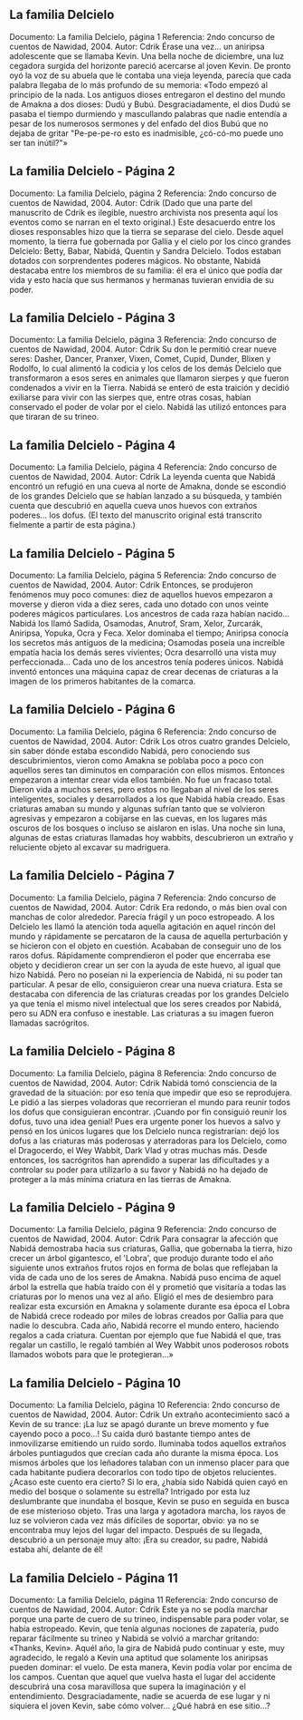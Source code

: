 ## La familia Delcielo
Documento: La familia Delcielo, página 1
Referencia: 2ndo concurso de cuentos de Nawidad, 2004.
Autor: Cdrik
Érase una vez... un aniripsa adolescente que se llamaba Kevin.
Una bella noche de diciembre, una luz cegadora surgida del horizonte pareció acercarse al joven Kevin. De pronto oyó la voz de su abuela que le contaba una vieja leyenda, parecía que cada palabra llegaba de lo más profundo de su memoria:
«Todo empezó al principio de la nada. Los antiguos dioses entregaron el destino del mundo de Amakna a dos dioses: Dudú y Bubú. Desgraciadamente, el dios Dudú se pasaba el tiempo durmiendo y mascullando palabras que nadie entendía a pesar de los numerosos sermones y del enfado del dios Bubú que no dejaba de gritar "Pe-pe-pe-ro esto es inadmisible, ¿có-có-mo puede uno ser tan inútil?"»

## La familia Delcielo - Página 2
Documento: La familia Delcielo, página 2
Referencia: 2ndo concurso de cuentos de Nawidad, 2004.
Autor: Cdrik
(Dado que una parte del manuscrito de Cdrik es ilegible, nuestro archivista nos presenta aquí los eventos como se narran en el texto original.)
Este desacuerdo entre los dioses responsables hizo que la tierra se separase del cielo. Desde aquel momento, la tierra fue gobernada por Gallia y el cielo por los cinco grandes Delcielo: Betty, Babar, Nabidá, Quentin y Sandra Delcielo. Todos estaban dotados con sorprendentes poderes mágicos. No obstante, Nabidá destacaba entre los miembros de su familia: él era el único que podía dar vida y esto hacía que sus hermanos y hermanas tuvieran envidia de su poder.

## La familia Delcielo - Página 3
Documento: La familia Delcielo, página 3
Referencia: 2ndo concurso de cuentos de Nawidad, 2004.
Autor: Cdrik
Su don le permitió crear nueve seres: Dasher, Dancer, Pranxer, Vixen, Comet, Cupid, Dunder, Blixen y Rodolfo, lo cual alimentó la codicia y los celos de los demás Delcielo que transformaron a esos seres en animales que llamaron sierpes y que fueron condenados a vivir en la Tierra. Nabidá se enteró de esta traición y decidió exiliarse para vivir con las sierpes que, entre otras cosas, habían conservado el poder de volar por el cielo. Nabidá las utilizó entonces para que tiraran de su trineo.

## La familia Delcielo - Página 4
Documento: La familia Delcielo, página 4
Referencia: 2ndo concurso de cuentos de Nawidad, 2004.
Autor: Cdrik
La leyenda cuenta que Nabidá encontró un refugió en una cueva al norte de Amakna, donde se escondió de los grandes Delcielo que se habían lanzado a su búsqueda, y también cuenta que descubrió en aquella cueva unos huevos con extraños poderes... los dofus.
(El texto del manuscrito original está transcrito fielmente a partir de esta página.)

## La familia Delcielo - Página 5
Documento: La familia Delcielo, página 5
Referencia: 2ndo concurso de cuentos de Nawidad, 2004.
Autor: Cdrik
Entonces, se produjeron fenómenos muy poco comunes: diez de aquellos huevos empezaron a moverse y dieron vida a diez seres, cada uno dotado con unos veinte poderes mágicos particulares. Los ancestros de cada raza habían nacido... Nabidá los llamó Sadida, Osamodas, Anutrof, Sram, Xelor, Zurcarák, Aniripsa, Yopuka, Ocra y Feca. Xelor dominaba el tiempo; Aniripsa conocía los secretos más antiguos de la medicina; Osamodas poseía una increíble empatía hacia los demás seres vivientes; Ocra desarrolló una vista muy perfeccionada...
Cada uno de los ancestros tenía poderes únicos. Nabidá inventó entonces una máquina capaz de crear decenas de criaturas a la imagen de los primeros habitantes de la comarca.

## La familia Delcielo - Página 6
Documento: La familia Delcielo, página 6
Referencia: 2ndo concurso de cuentos de Nawidad, 2004.
Autor: Cdrik
Los otros cuatro grandes Delcielo, sin saber dónde estaba escondido Nabidá, pero conociendo sus descubrimientos, vieron como Amakna se poblaba poco a poco con aquellos seres tan diminutos en comparación con ellos mismos.
Entonces empezaron a intentar crear vida ellos también. No fue un fracaso total. Dieron vida a muchos seres, pero estos no llegaban al nivel de los seres inteligentes, sociales y desarrollados a los que Nabidá había creado.
Esas criaturas amaban su mundo y algunas sufrían tanto que se volvieron agresivas y empezaron a cobijarse en las cuevas, en los lugares más oscuros de los bosques o incluso se aislaron en islas.
Una noche sin luna, algunas de estas criaturas llamadas hoy wabbits, descubrieron un extraño y reluciente objeto al excavar su madriguera.

## La familia Delcielo - Página 7
Documento: La familia Delcielo, página 7
Referencia: 2ndo concurso de cuentos de Nawidad, 2004.
Autor: Cdrik
Era redondo, o más bien oval con manchas de color alrededor. Parecía frágil y un poco estropeado.
A los Delcielo les llamó la atención toda aquella agitación en aquel rincón del mundo y rápidamente se percataron de la causa de aquella perturbación y se hicieron con el objeto en cuestión. Acababan de conseguir uno de los raros dofus. Rápidamente comprendieron el poder que encerraba ese objeto y decidieron crear un ser con la ayuda de este huevo, al igual que hizo Nabidá. Pero no poseían ni la experiencia de Nabidá, ni su poder tan particular.
A pesar de ello, consiguieron crear una nueva criatura. Esta se destacaba con diferencia de las criaturas creadas por los grandes Delcielo ya que tenía el mismo nivel intelectual que los seres creados por Nabidá, pero su ADN era confuso e inestable. Las criaturas a su imagen fueron llamadas sacrógritos.

## La familia Delcielo - Página 8
Documento: La familia Delcielo, página 8
Referencia: 2ndo concurso de cuentos de Nawidad, 2004.
Autor: Cdrik
Nabidá tomó consciencia de la gravedad de la situación: por eso tenía que impedir que eso se reprodujera. Le pidió a las sierpes voladoras que recorrieran el mundo para reunir todos los dofus que consiguieran encontrar.
¡Cuando por fin consiguió reunir los dofus, tuvo una idea genial! Pues era urgente poner los huevos a salvo y pensó en los únicos lugares que los Delcielo nunca registrarían: dejó los dofus a las criaturas más poderosas y aterradoras para los Delcielo, como el Dragocerdo, el Wey Wabbit, Dark Vlad y otras muchas más.
Desde entonces, los sacrógritos han aprendido a superar las dificultades y a controlar su poder para utilizarlo a su favor y Nabidá no ha dejado de proteger a la más mínima criatura en las tierras de Amakna.

## La familia Delcielo - Página 9
Documento: La familia Delcielo, página 9
Referencia: 2ndo concurso de cuentos de Nawidad, 2004.
Autor: Cdrik
Para consagrar la afección que Nabidá demostraba hacia sus criaturas, Gallia, que gobernaba la tierra, hizo crecer un árbol gigantesco, el 'Lobra', que produjo durante todo el año siguiente unos extraños frutos rojos en forma de bolas que reflejaban la vida de cada uno de los seres de Amakna.
Nabidá puso encima de aquel árbol la estrella que había traído con él y prometió que visitaría a todas las criaturas por lo menos una vez al año. Eligió el mes de desiembro para realizar esta excursión en Amakna y solamente durante esa época el Lobra de Nabidá crece rodeado por miles de lobras creados por Gallia para que nadie lo descubra.
Cada año, Nabidá recorre el mundo entero, haciendo regalos a cada criatura. Cuentan por ejemplo que fue Nabidá el que, tras regalar un castillo, le regaló también al Wey Wabbit unos poderosos robots llamados wobots para que le protegieran...»

## La familia Delcielo - Página 10
Documento: La familia Delcielo, página 10
Referencia: 2ndo concurso de cuentos de Nawidad, 2004.
Autor: Cdrik
Un extraño acontecimiento sacó a Kevin de su trance: ¡La luz se apagó durante un breve momento y fue cayendo poco a poco...! Su caída duró bastante tiempo antes de inmovilizarse emitiendo un ruido sordo. Iluminaba todos aquellos extraños árboles puntiagudos que crecían cada año durante la misma época. Los mismos árboles que los leñadores talaban con un inmenso placer para que cada habitante pudiera decorarlos con todo tipo de objetos relucientes.
¿Acaso este cuento era cierto? Si lo era, ¿había sido Nabidá quien cayó en medio del bosque o solamente su estrella? Intrigado por esta luz deslumbrante que inundaba el bosque, Kevin se puso en seguida en busca de ese misterioso objeto. Tras una larga y agotadora marcha, los rayos de luz se volvieron cada vez más difíciles de soportar, obvio: ya no se encontraba muy lejos del lugar del impacto.
Después de su llegada, descubrió a un personaje muy alto: ¡Era su creador, su padre, Nabidá estaba ahí, delante de él!

## La familia Delcielo - Página 11
Documento: La familia Delcielo, página 11
Referencia: 2ndo concurso de cuentos de Nawidad, 2004.
Autor: Cdrik
Este ya no se podía marchar porque una parte de cuero de su trineo, indispensable para poder volar, se había estropeado.
Kevin, que tenía algunas nociones de zapatería, pudo reparar fácilmente su trineo y Nabidá se volvió a marchar gritando: «Thanks, Kevin». Aquél año, la gira de Nabidá pudo continuar y este, muy agradecido, le regaló a Kevin una aptitud que solamente los aniripsas pueden dominar: el vuelo. De esta manera, Kevin podía volar por encima de los campos.
Cuentan que aquel que vuelva hasta el lugar del accidente descubrirá una cosa maravillosa que supera la imaginación y el entendimiento.
Desgraciadamente, nadie se acuerda de ese lugar y ni siquiera el joven Kevin, sabe cómo volver... ¿Qué habrá en ese sitio...?
